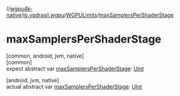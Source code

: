 //[wgpu4k-native](../../../index.md)/[io.ygdrasil.wgpu](../index.md)/[WGPULimits](index.md)/[maxSamplersPerShaderStage](max-samplers-per-shader-stage.md)

# maxSamplersPerShaderStage

[common, android, jvm, native]\
[common]\
expect abstract var [maxSamplersPerShaderStage](max-samplers-per-shader-stage.md): [UInt](https://kotlinlang.org/api/core/kotlin-stdlib/kotlin/-u-int/index.html)

[android, jvm, native]\
actual abstract var [maxSamplersPerShaderStage](max-samplers-per-shader-stage.md): [UInt](https://kotlinlang.org/api/core/kotlin-stdlib/kotlin/-u-int/index.html)